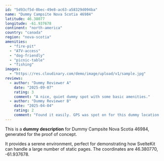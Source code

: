 ```yaml
---
id: "5d93cf5d-0bec-49e8-ac63-a58329d094ba"
name: "Dummy Campsite Nova Scotia 46984"
latitude: 46.38077
longitude: -61.937678
continent: "north-america"
country: "canada"
region: "nova-scotia"
amenities:
  - "fire-pit"
  - "ATV-access"
  - "dog-friendly"
  - "picnic-table"
  - "fishing"
images:
  - "https://res.cloudinary.com/demo/image/upload/v1/sample.jpg"
reviews:
  - author: "Dummy Reviewer A"
    date: "2025-09-07"
    rating: 3
    comment: "A nice, quiet dummy spot with some basic amenities."
  - author: "Dummy Reviewer B"
    date: "2025-04-04"
    rating: 2
    comment: "Found it easily. GPS was spot on for this dummy location."
---
```


This is a **dummy description** for Dummy Campsite Nova Scotia 46984, generated for the proof of concept.

It provides a serene environment, perfect for demonstrating how SvelteKit can handle a large number of static pages. The coordinates are 46.380770, -61.937678.
